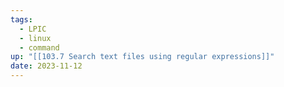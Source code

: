 ```yaml
---
tags:
  - LPIC
  - linux
  - command
up: "[[103.7 Search text files using regular expressions]]"
date: 2023-11-12
---
```

###

```bash

```